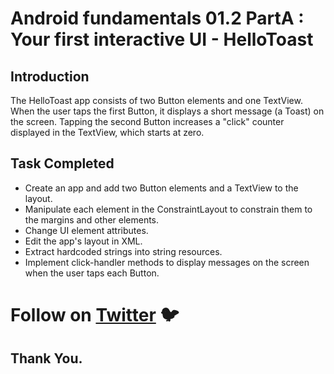 # Android fundamentals 01.2 PartA : Your first interactive UI - HelloToast

## Introduction

The HelloToast app consists of two Button elements and one TextView. When the user taps the first Button, it displays a short message (a Toast) on the screen. Tapping the second Button increases a "click" counter displayed in the TextView, which starts at zero.

## Task Completed

* Create an app and add two Button elements and a TextView to the layout.
* Manipulate each element in the ConstraintLayout to constrain them to the margins and other elements.
* Change UI element attributes.
* Edit the app's layout in XML.
* Extract hardcoded strings into string resources.
* Implement click-handler methods to display messages on the screen when the user taps each Button.

# Follow on [Twitter](https://twitter.com/amansharma_dev) :bird:

## Thank You. 
